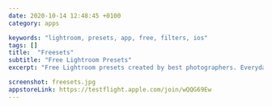 ```yaml
---
date: 2020-10-14 12:48:45 +0100
category: apps

keywords: "lightroom, presets, app, free, filters, ios"
tags: []
title:  "Freesets"
subtitle: "Free Lightroom Presets"
excerpt: "Free Lightroom presets created by best photographers. Everyday a new premium preset to enhance your pics on the go."

screenshot: freesets.jpg
appstoreLink: https://testflight.apple.com/join/wQQG69Ew
---
```

